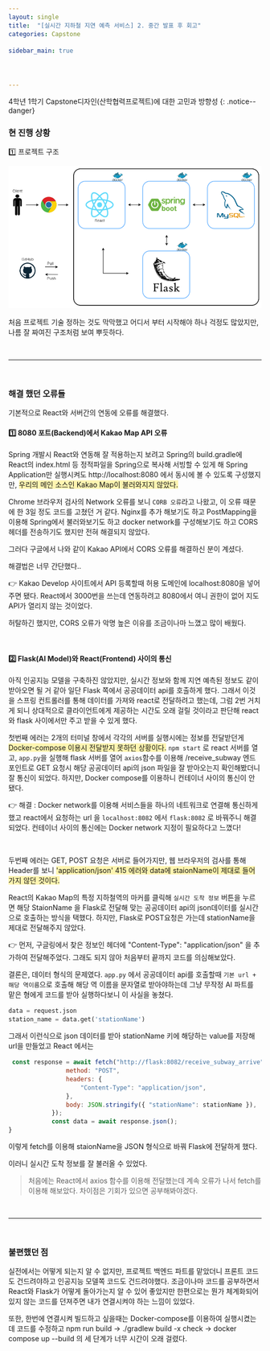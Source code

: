 ```yaml
---
layout: single
title:  "[실시간 지하철 지연 예측 서비스] 2. 중간 발표 후 회고"
categories: Capstone

sidebar_main: true



---
```




4학년 1학기 Capstone디자인(산학협력프로젝트)에 대한 고민과 방향성
{: .notice--danger}



### 현 진행 상황

1️⃣ 프로젝트 구조

![](/assets/images/20240421/TSA.png)

처음 프로젝트 기술 정하는 것도 막막했고 어디서 부터 시작해야 하나 걱정도 많았지만, 나름 잘 짜여진 구조처럼 보여 뿌듯하다.

<br/>

<hr/>

<br/>

### 해결 했던 오류들

기본적으로 React와 서버간의 연동에 오류를 해결했다. 

#### 1️⃣ 8080 포트(Backend)에서 Kakao Map API 오류

Spring 개발시 React와 연동해 잘 적용하는지 보려고 Spring의 build.gradle에 React의 index.html 등 정적파일을 Spring으로 복사해 서빙할 수 있게 해 Spring Application만 실행시켜도 http://localhost:8080 에서 동시에 볼 수 있도록 구성했지만, <span style="background-color:#fff5b1">우리의 메인 소스인 Kakao Map이 불러와지지 않았다.</span>

Chrome 브라우저 검사의 Network 오류를 보니 `CORB 오류`라고 나왔고, 이 오류 때문에 한 3일 정도 코드를 고쳤던 거 같다. Nginx를 추가 해보기도 하고 PostMapping을 이용해 Spring에서 불러와보기도 하고 docker network를 구성해보기도 하고 CORS 헤더를 전송하기도 했지만 전혀 해결되지 않았다.

그러다 구글에서 나와 같이 Kakao API에서 CORS 오류를 해결하신 분이 계셨다.

해결법은 너무 간단했다.. 

👉 Kakao Develop 사이트에서 API 등록할때 허용 도메인에 localhost:8080을 넣어주면 됐다. React에서 3000번을 쓰는데 연동하려고 8080에서 여니 권한이 없어 지도 API가 열리지 않는 것이었다.

허탈하긴 했지만, CORS 오류가 악명 높은 이유를 조금이나마 느꼈고 많이 배웠다.

<br/>

#### 2️⃣ Flask(AI Model)와 React(Frontend) 사이의 통신

아직 인공지능 모델을 구축하진 않았지만, 실시간 정보와 함께 지연 예측된 정보도 같이 받아오면 될 거 같아 일단 Flask 쪽에서 공공데이터 api를 호출하게 했다. 그래서 이것을 스프링 컨트롤러를 통해 데이터를 가져와 react로 전달하려고 했는데, 그럼 2번 거치게 되니 상대적으로 클라이언트에게 제공하는 시간도 오래 걸릴 것이라고 판단해 react와 flask 사이에서만 주고 받을 수 있게 했다.

첫번째 에러는 2개의 터미널 창에서 각각의 서버를 실행시에는 정보를 전달받던게 <span style="background-color:#fff5b1">Docker-compose 이용시 전달받지 못하던 상황이다.</span> `npm start` 로 react 서버를 열고, `app.py`을 실행해 flask 서버를 열어 `axios`함수를 이용해 /receive_subway 엔드 포인트로 GET 요청시 해당 공공데이터 api의 json 파일을 잘 받아오는지 확인해봤더니 잘 통신이 되었다. 하지만, Docker compose를 이용하니 컨테이너 사이의 통신이 안 됐다. 

👉 해결 : Docker network를 이용해 서비스들을 하나의 네트워크로 연결해 통신하게 했고 react에서 요청하는 url 을 `localhost:8082` 에서 `flask:8082` 로 바꿔주니 해결되었다. 컨테이너 사이의 통신에는 Docker network 지정이 필요하다고 느꼈다!

<br/>

두번째 에러는 GET, POST 요청은 서버로 들어가지만, 웹 브라우저의 검사를 통해 Header를 보니 <span style="background-color:#fff5b1">'application/json' 415 에러와 data에 staionName이 제대로 들어가지 않던 것이다.</span>

React의 Kakao Map의 특정 지하철역의 마커를 클릭해 `실시간 도착 정보` 버튼을 누르면 해당 StaionName 을 Flask로 전달해 맞는 공공데이터 api의 json데이터를 실시간으로 호출하는 방식을 택했다. 하지만, Flask로 POST요청은 가는데 stationName을 제대로 전달해주지 않았다.

👉 먼저, 구글링에서 찾은 정보인 헤더에 "Content-Type": "application/json" 을 추가하여 전달해주었다. 그래도 되지 않아 처음부터 끝까지 코드를 의심해보았다.

결론은, 데이터 형식의 문제였다. `app.py` 에서 공공데이터 api를 호출할때 `기본 url + 해당 역이름`으로 호출해 해당 역 이름을 문자열로 받아야하는데 그냥 무작정 AI 파트를 맡은 형에게 코드를 받아 실행하다보니 이 사실을 놓쳤다. 

```python
data = request.json
station_name = data.get('stationName')
```

그래서 이런식으로 json 데이터를 받아 stationName 키에 해당하는 value를 저장해 url을 만들었고 React 에서는 

```jsx
 const response = await fetch("http://flask:8082/receive_subway_arrive", {
                method: "POST",
                headers: {
                    "Content-Type": "application/json",
                },
                body: JSON.stringify({ "stationName": stationName }),
            });
            const data = await response.json();
}
```

이렇게 fetch를 이용해 staionName을 JSON 형식으로 바꿔 Flask에 전달하게 했다.

이러니 실시간 도착 정보를 잘 불러올 수 있었다.

> 처음에는 React에서 axios 함수를 이용해 전달했는데 계속 오류가 나서 fetch를 이용해 해보았다. 차이점은 기회가 있으면 공부해봐야겠다.

<br/>

<hr/>

<br/>

### 불편했던 점

실전에서는 어떻게 되는지 알 수 없지만, 프로젝트 백엔드 파트를 맡았더니 프론트 코드도 건드려야하고 인공지능 모델쪽 코드도 건드려야했다. 조금이나마 코드를 공부하면서 React와 Flask가 어떻게 돌아가는지 알 수 있어 좋았지만 한편으로는 뭔가 체계화되어 있지 않는 코드를 던져주면 내가 연결시켜야 하는 느낌이 있었다. 

또한, 한번에 연결시켜 빌드하고 싶을때는 Docker-compose를 이용하여 실행시켰는데 코드를 수정하고 npm run build -> ./gradlew build -x check -> docker compose up --build 의 세 단계가 너무 시간이 오래 걸렸다. 



